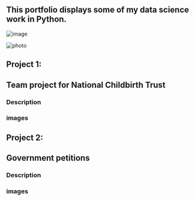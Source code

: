 ## This portfolio displays some of my data science work in Python.

![image](images/RachelCooper_photo.jpg, "Rachel")

![photo](https://github.com/[Rachel-0]/[Portfolio]/blob/[images]/RachelCooper_photo.jpg?raw=true)


## Project 1:
## Team project for National Childbirth Trust
### Description
### images

## Project 2:
## Government petitions
### Description
### images